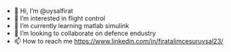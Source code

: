 - 👋 Hi, I’m @uysalfirat
- 👀 I’m interested in flight control
- 🌱 I’m currently learning matlab simulink
- 💞️ I’m looking to collaborate on defence endustry
- 📫 How to reach me https://www.linkedin.com/in/firatalimcesuruysal23/

<!---
uysalfirat/uysalfirat is a ✨ special ✨ repository because its `README.md` (this file) appears on your GitHub profile.
You can click the Preview link to take a look at your changes.
--->
